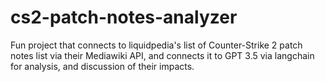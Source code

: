 # cs2-patch-notes-analyzer
Fun project that connects to liquidpedia's list of Counter-Strike 2 patch notes list via their Mediawiki API, and connects it to GPT 3.5 via langchain for analysis, and discussion of their impacts.
